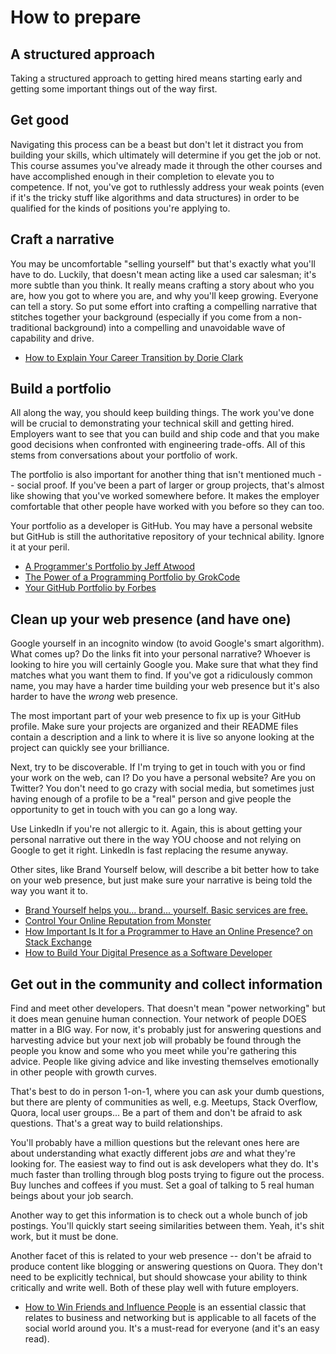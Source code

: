# How to prepare

## A structured approach

Taking a structured approach to getting hired means starting early and getting some important things out of the way first.

## Get good

Navigating this process can be a beast but don't let it distract you from building your skills, which ultimately will determine if you get the job or not. This course assumes you've already made it through the other courses and have accomplished enough in their completion to elevate you to competence. If not, you've got to ruthlessly address your weak points \(even if it's the tricky stuff like algorithms and data structures\) in order to be qualified for the kinds of positions you're applying to.

## Craft a narrative

You may be uncomfortable "selling yourself" but that's exactly what you'll have to do. Luckily, that doesn't mean acting like a used car salesman; it's more subtle than you think. It really means crafting a story about who you are, how you got to where you are, and why you'll keep growing. Everyone can tell a story. So put some effort into crafting a compelling narrative that stitches together your background \(especially if you come from a non-traditional background\) into a compelling and unavoidable wave of capability and drive.

* [How to Explain Your Career Transition by Dorie Clark](http://dorieclark.com/how-to-explain-your-career-transition/)

## Build a portfolio

All along the way, you should keep building things. The work you've done will be crucial to demonstrating your technical skill and getting hired. Employers want to see that you can build and ship code and that you make good decisions when confronted with engineering trade-offs. All of this stems from conversations about your portfolio of work.

The portfolio is also important for another thing that isn't mentioned much -- social proof. If you've been a part of larger or group projects, that's almost like showing that you've worked somewhere before. It makes the employer comfortable that other people have worked with you before so they can too.

Your portfolio as a developer is GitHub. You may have a personal website but GitHub is still the authoritative repository of your technical ability. Ignore it at your peril.

* [A Programmer's Portfolio by Jeff Atwood](http://www.codinghorror.com/blog/2004/10/a-programmers-portfolio.html)
* [The Power of a Programming Portfolio by GrokCode](http://grokcode.com/58/the-power-of-a-programming-portfolio/)
* [Your GitHub Portfolio by Forbes](http://www.forbes.com/sites/anthonykosner/2012/10/20/software-engineers-are-in-demand-and-github-is-how-you-find-them/)

## Clean up your web presence \(and have one\)

Google yourself in an incognito window \(to avoid Google's smart algorithm\). What comes up? Do the links fit into your personal narrative? Whoever is looking to hire you will certainly Google you. Make sure that what they find matches what you want them to find. If you've got a ridiculously common name, you may have a harder time building your web presence but it's also harder to have the _wrong_ web presence.

The most important part of your web presence to fix up is your GitHub profile. Make sure your projects are organized and their README files contain a description and a link to where it is live so anyone looking at the project can quickly see your brilliance.

Next, try to be discoverable. If I'm trying to get in touch with you or find your work on the web, can I? Do you have a personal website? Are you on Twitter? You don't need to go crazy with social media, but sometimes just having enough of a profile to be a "real" person and give people the opportunity to get in touch with you can go a long way.

Use LinkedIn if you're not allergic to it. Again, this is about getting your personal narrative out there in the way YOU choose and not relying on Google to get it right. LinkedIn is fast replacing the resume anyway.

Other sites, like Brand Yourself below, will describe a bit better how to take on your web presence, but just make sure your narrative is being told the way you want it to.

* [Brand Yourself helps you... brand... yourself.  Basic services are free.](http://brandyourself.com)
* [Control Your Online Reputation from Monster](http://career-advice.monster.com/job-search/getting-started/control-your-online-reputation/article.aspx)
* [How Important Is It for a Programmer to Have an Online Presence? on Stack Exchange](http://programmers.stackexchange.com/questions/143673/how-important-is-it-for-a-programmer-to-have-an-online-presence)
* [How to Build Your Digital Presence as a Software Developer](https://blog.pramp.com/how-to-build-your-digital-presence-as-a-software-developer-cb61c4c1aab)

## Get out in the community and collect information

Find and meet other developers. That doesn't mean "power networking" but it does mean genuine human connection. Your network of people DOES matter in a BIG way. For now, it's probably just for answering questions and harvesting advice but your next job will probably be found through the people you know and some who you meet while you're gathering this advice. People like giving advice and like investing themselves emotionally in other people with growth curves.

That's best to do in person 1-on-1, where you can ask your dumb questions, but there are plenty of communities as well, e.g. Meetups, Stack Overflow, Quora, local user groups... Be a part of them and don't be afraid to ask questions. That's a great way to build relationships.

You'll probably have a million questions but the relevant ones here are about understanding what exactly different jobs _are_ and what they're looking for. The easiest way to find out is ask developers what they do. It's much faster than trolling through blog posts trying to figure out the process. Buy lunches and coffees if you must. Set a goal of talking to 5 real human beings about your job search.

Another way to get this information is to check out a whole bunch of job postings. You'll quickly start seeing similarities between them. Yeah, it's shit work, but it must be done.

Another facet of this is related to your web presence -- don't be afraid to produce content like blogging or answering questions on Quora. They don't need to be explicitly technical, but should showcase your ability to think critically and write well. Both of these play well with future employers.

* [How to Win Friends and Influence People](http://erudition.mohit.tripod.com/_Influence_People.pdf) is an essential classic that relates to business and networking but is applicable to all facets of the social world around you.  It's a must-read for everyone \(and it's an easy read\).


